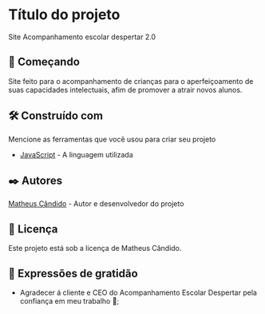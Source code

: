 # Título do projeto

Site Acompanhamento escolar despertar 2.0

## 🚀 Começando

Site feito para o acompanhamento de crianças para o aperfeiçoamento de suas capacidades intelectuais, afim de promover a atrair novos alunos.

## 🛠️ Construído com

Mencione as ferramentas que você usou para criar seu projeto

* [JavaScript](https://developer.oracle.com/pt-BR/languages/javascript.html) - A linguagem utilizada

## ✒️ Autores

[Matheus Cândido](https://www.linkedin.com/in/matheus-c%C3%A2ndido-497621271/) - Autor e desenvolvedor do projeto

## 📄 Licença

Este projeto está sob a licença de Matheus Cândido.

## 🎁 Expressões de gratidão

* Agradecer á cliente e CEO do Acompanhamento Escolar Despertar pela confiança em meu trabalho 📢;

